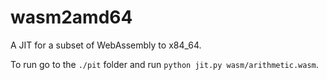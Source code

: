 # wasm2amd64

A JIT for a subset of WebAssembly to x84_64.

To run go to the `./pit` folder and run `python jit.py wasm/arithmetic.wasm`.
